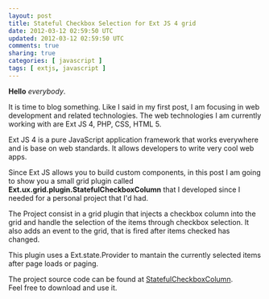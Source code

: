 ```yaml
---           
layout: post
title: Stateful Checkbox Selection for Ext JS 4 grid
date: 2012-03-12 02:59:50 UTC
updated: 2012-03-12 02:59:50 UTC
comments: true
sharing: true
categories: [ javascript ]
tags: [ extjs, javascript ]
---
```


**Hello** _everybody_.

It is time to blog something. Like I said in my first post, I am focusing in web development 
and related technologies. The web technologies I am currently working with are Ext JS 4, PHP, CSS, HTML 5. 

Ext JS 4 is a pure JavaScript application framework that works everywhere and is base on web standards. 
It allows developers to write very cool web apps.

Since Ext JS allows you to build custom components, in this post I am going to show you a small 
grid plugin called **Ext.ux.grid.plugin.StatefulCheckboxColumn** that I developed since I needed
for a personal project that I'd had.

The Project consist in a grid plugin that injects a checkbox column into the grid and handle
the selection of the items through checkbox selection. It also adds an event to the grid, 
that is fired after items checked has changed.

This plugin uses a Ext.state.Provider to mantain the currently selected items after page loads or paging.

The project source code can be found at [StatefulCheckboxColumn](https://github.com/jorgeramirez/StatefulCheckboxColumn).  
Feel free to download and use it.